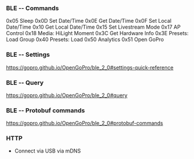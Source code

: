 ### BLE -- Commands

0x05	Sleep
0x0D	Set Date/Time
0x0E	Get Date/Time
0x0F	Set Local Date/Time
0x10	Get Local Date/Time
0x15	Set Livestream Mode
0x17	AP Control
0x18	Media: HiLight Moment
0x3C	Get Hardware Info
0x3E	Presets: Load Group
0x40	Presets: Load
0x50	Analytics
0x51	Open GoPro

### BLE -- Settings

https://gopro.github.io/OpenGoPro/ble_2_0#settings-quick-reference

### BLE -- Query

https://gopro.github.io/OpenGoPro/ble_2_0#query

### BLE -- Protobuf commands

https://gopro.github.io/OpenGoPro/ble_2_0#protobuf-commands

### HTTP

- Connect via USB via mDNS

